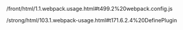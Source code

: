 /front/html/1.1.webpack.usage.html#t499.2%20webpack.config.js

/strong/html/103.1.webpack-usage.html#t171.6.2.4%20DefinePlugin
